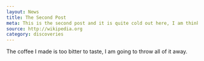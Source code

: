 ```yaml
---
layout: News
title: The Second Post
meta: This is the second post and it is quite cold out here, I am thinking to go for a coffee.
source: http://wikipedia.org
category: discoveries
---
```

The coffee I made is too bitter to taste, I am going to throw all of it away.